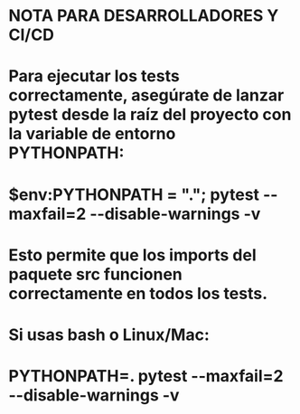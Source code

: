 # NOTA PARA DESARROLLADORES Y CI/CD
#
# Para ejecutar los tests correctamente, asegúrate de lanzar pytest desde la raíz del proyecto con la variable de entorno PYTHONPATH:
#
#   $env:PYTHONPATH = "."; pytest --maxfail=2 --disable-warnings -v
#
# Esto permite que los imports del paquete src funcionen correctamente en todos los tests.
#
# Si usas bash o Linux/Mac:
#   PYTHONPATH=. pytest --maxfail=2 --disable-warnings -v
